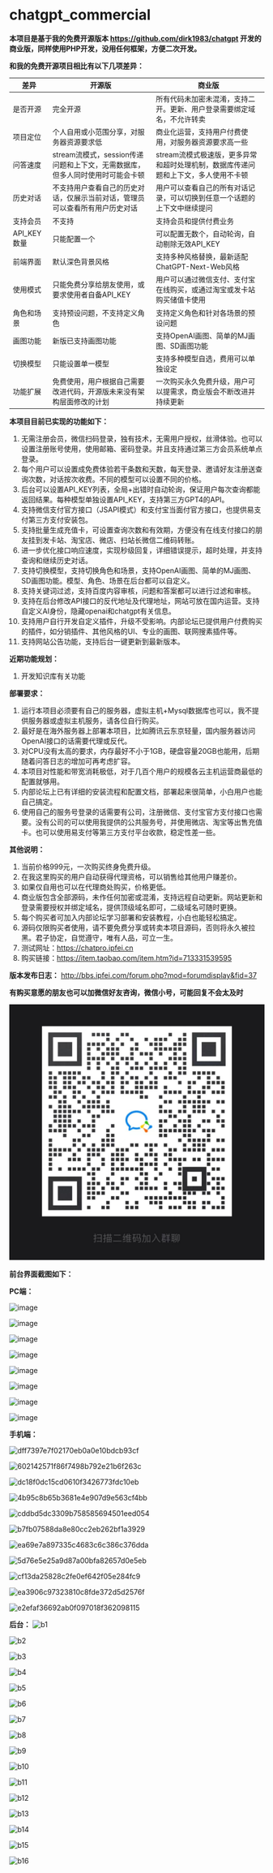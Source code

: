 # chatgpt_commercial
**本项目是基于我的免费开源版本 https://github.com/dirk1983/chatgpt 开发的商业版，同样使用PHP开发，没用任何框架，方便二次开发。**

**和我的免费开源项目相比有以下几项差异：**

| 差异 | 开源版 | 商业版 |
| --- | --- | --- |
| 是否开源 | 完全开源 | 所有代码未加密未混淆，支持二开。更新、用户登录需要绑定域名，不允许转卖 |
| 项目定位 | 个人自用或小范围分享，对服务器资源要求低 | 商业化运营，支持用户付费使用，对服务器资源要求高一些 |
| 问答速度 | stream流模式，session传递问题和上下文，无需数据库，但多人同时使用时可能会卡顿 | stream流模式极速版，更多异常和超时处理机制，数据库传递问题和上下文，多人使用不卡顿 |
| 历史对话 | 不支持用户查看自己的历史对话，仅展示当前对话，管理员可以查看所有用户历史对话 | 用户可以查看自己的所有对话记录，可以切换到任意一个话题的上下文中继续提问 |
| 支持会员 | 不支持 | 支持会员和提供付费业务 |
| API_KEY数量 | 只能配置一个 | 可以配置无数个，自动轮询，自动剔除无效API_KEY |
| 前端界面 | 默认深色背景风格 | 支持多种风格替换，最新适配ChatGPT-Next-Web风格 |
| 使用模式 | 只能免费分享给朋友使用，或要求使用者自备API_KEY | 用户可以通过微信支付、支付宝在线购买，或通过淘宝或发卡站购买储值卡使用 |
| 角色和场景 | 支持预设问题，不支持定义角色 | 支持定义角色和针对各场景的预设问题 |
| 画图功能 | 新版已支持画图功能 | 支持OpenAI画图、简单的MJ画图、SD画图功能 |
| 切换模型 | 只能设置单一模型 | 支持多种模型自选，费用可以单独设定 |
| 功能扩展 | 免费使用，用户根据自己需要改进代码，开源版未来没有架构层面修改的计划 | 一次购买永久免费升级，用户可以提需求，商业版会不断改进并持续更新 |

**本项目目前已实现的功能如下：**

1. 无需注册会员，微信扫码登录，独有技术，无需用户授权，丝滑体验。也可以设置注册账号使用，使用邮箱、密码登录。并且支持通过第三方会员系统单点登录。
2. 每个用户可以设置成免费体验若干条数和天数，每天登录、邀请好友注册送查询次数，对话按次收费。不同的模型可以设置不同的价格。
3. 后台可以设置API_KEY列表，全局+出错时自动轮询，保证用户每次查询都能返回结果。每种模型单独设置API_KEY，支持第三方GPT4的API。
4. 支持微信支付官方接口（JSAPI模式）和支付宝当面付官方接口，也提供易支付第三方支付安装包。
5. 支持批量生成充值卡，可设置查询次数和有效期，方便没有在线支付接口的朋友挂到发卡站、淘宝店、微店、扫站长微信二维码转账。
6. 进一步优化接口响应速度，实现秒级回复，详细错误提示，超时处理，并支持查询和继续历史对话。
7. 支持切换模型，支持切换角色和场景，支持OpenAI画图、简单的MJ画图、SD画图功能。模型、角色、场景在后台都可以自定义。
8. 支持关键词过滤，支持百度内容审核，问题和答案都可以进行过滤和审核。
9. 支持在后台修改API接口的反代地址及代理地址，网站可放在国内运营。支持自定义AI身份，隐藏openai和chatgpt有关信息。
10. 支持用户自行开发自定义插件，升级不受影响。内部论坛已提供用户付费购买的插件，如分销插件、其他风格的UI、专业的画图、联网搜素插件等。
11. 支持网站公告功能，支持后台一键更新到最新版本。

**近期功能规划：**

1. 开发知识库有关功能

**部署要求：**
1. 运行本项目必须要有自己的服务器，虚拟主机+Mysql数据库也可以，我不提供服务器或虚拟主机服务，请各位自行购买。
2. 最好是在海外服务器上部署本项目，比如腾讯云东京轻量，国内服务器访问OpenAI接口的话需要代理或反代。
3. 对CPU没有太高的要求，内存最好不小于1GB，硬盘容量20GB也能用，后期随着问答日志的增加可再考虑扩容。
4. 本项目对性能和带宽消耗极低，对于几百个用户的规模各云主机运营商最低的配置就够用。
5. 内部论坛上已有详细的安装流程和配置文档，部署起来很简单，小白用户也能自己搞定。
6. 使用自己的服务号登录的话需要有公司，注册微信、支付宝官方支付接口也需要。没有公司的可以使用我提供的公共服务号，并使用微店、淘宝等出售充值卡。也可以使用易支付等第三方支付平台收款，稳定性差一些。

**其他说明：**
1. 当前价格999元，一次购买终身免费升级。
2. 在我这里购买的用户自动获得代理资格，可以销售给其他用户赚差价。
3. 如果仅自用也可以在代理商处购买，价格更低。
4. 商业版包含全部源码，未作任何加密或混淆，支持远程自动更新。网站更新和登录需要授权并绑定域名，提供顶级域名即可，二级域名可随时更换。
5. 每个购买者可加入内部论坛学习部署和安装教程，小白也能轻松搞定。
6. 源码仅限购买者使用，请不要免费分享或转卖本项目源码，否则将永久被拉黑。君子协定，自觉遵守，唯有人品，可立一生。
7. 测试网址：https://chatpro.ipfei.cn
8. 购买链接：https://item.taobao.com/item.htm?id=713331539595

**版本发布日志：**
http://bbs.ipfei.com/forum.php?mod=forumdisplay&fid=37

**有购买意愿的朋友也可以加微信好友咨询，微信小号，可能回复不会太及时**

![微信截图_20230306154434](https://raw.githubusercontent.com/chenchuanwena/chatgpt_commercial/2992205a2e6df2d26f8bec5d23b2231dbe23f055/AI商业版.jpeg)



**前台界面截图如下：**

**PC端：**

![image](https://github.com/dirk1983/chatgpt_commercial/assets/5563148/c6b4c2e2-235e-4b1c-92d1-404307df0049)

![image](https://github.com/dirk1983/chatgpt_commercial/assets/5563148/dde0265e-9d60-4e7e-9517-5d7521451aa3)

![image](https://github.com/dirk1983/chatgpt_commercial/assets/5563148/af0c22d5-0a7c-4785-b87a-42d18b1230b7)

![image](https://github.com/dirk1983/chatgpt_commercial/assets/5563148/2ba1d898-9ab6-4659-8bab-ab7b114b73e6)

![image](https://github.com/dirk1983/chatgpt_commercial/assets/5563148/ad6c7ce4-4462-4dcf-a896-e8a046564a6b)

![image](https://github.com/dirk1983/chatgpt_commercial/assets/5563148/2986cbb5-957c-4ce5-88d0-4bb6333285c6)

![image](https://github.com/dirk1983/chatgpt_commercial/assets/5563148/f8804b0d-ee02-4d82-82bc-52ef581278fd)

![image](https://github.com/dirk1983/chatgpt_commercial/assets/5563148/cef0e820-179e-4ae1-bcf8-bfc62670a80d)


**手机端：**

![dff7397e7f02170eb0a0e10bdcb93cf](https://github.com/dirk1983/chatgpt_commercial/assets/5563148/a9b30aeb-91a5-4740-a4c6-58f52c2d5302)

![602142571f86f7498b792e21b6f263c](https://github.com/dirk1983/chatgpt_commercial/assets/5563148/48674568-d5ee-4171-9fc4-e51d44bb0639)

![dc18f0dc15cd0610f3426773fdc10eb](https://github.com/dirk1983/chatgpt_commercial/assets/5563148/5529fc34-8589-4d3d-b30d-f8a8372ea069)

![4b95c8b65b3681e4e907d9e563cf4bb](https://github.com/dirk1983/chatgpt_commercial/assets/5563148/e7ba779d-5c00-482e-912f-24605aa6cccb)

![cddbd5dc3309b758585694501eed054](https://github.com/dirk1983/chatgpt_commercial/assets/5563148/e422683f-74af-4e51-91f9-94ed7427301b)

![b7fb07588da8e80cc2eb262bf1a3929](https://github.com/dirk1983/chatgpt_commercial/assets/5563148/5ad8eef4-d3b1-4f97-a11c-2a5e3102a07b)

![ea69e7a897335c4683c6c386c376dda](https://github.com/dirk1983/chatgpt_commercial/assets/5563148/2965e0c5-8ee2-4a5b-9ecc-961c85825c23)

![5d76e5e25a9d87a00bfa82657d0e5eb](https://github.com/dirk1983/chatgpt_commercial/assets/5563148/ae589370-bc46-4aed-8cc9-ef1c638786dd)

![cf13da25828c2fe0ef642f05e284fc9](https://github.com/dirk1983/chatgpt_commercial/assets/5563148/c0ade0dc-b8b5-4681-8fdf-fb4164a48231)

![ea3906c97323810c8fde372d5d2576f](https://github.com/dirk1983/chatgpt_commercial/assets/5563148/f702cf58-ff17-494b-a56d-49930b4f1d17)

![e2efaf36692ab0f097018f362098115](https://github.com/dirk1983/chatgpt_commercial/assets/5563148/4e6b9d7f-8500-4628-8263-d73b779cc12e)


**后台：**
![b1](https://github.com/dirk1983/chatgpt_commercial/assets/5563148/48bc2f59-50f8-4c11-96e1-3e8c60106992)

![b2](https://github.com/dirk1983/chatgpt_commercial/assets/5563148/8bc4dbec-9c74-4717-8810-52f42bd6eef2)

![b3](https://github.com/dirk1983/chatgpt_commercial/assets/5563148/d384dcc5-0d87-4c24-ac95-c26cedf5e45b)

![b4](https://github.com/dirk1983/chatgpt_commercial/assets/5563148/91acac0f-92d9-4e26-ae6e-5f4afb8cf400)

![b5](https://github.com/dirk1983/chatgpt_commercial/assets/5563148/0a9ba3cd-fb62-4639-bcee-505c981061de)

![b6](https://github.com/dirk1983/chatgpt_commercial/assets/5563148/b882ce39-cb30-4734-8a6c-0d9e04e5598a)

![b7](https://github.com/dirk1983/chatgpt_commercial/assets/5563148/286870d9-e4a2-4c49-a394-6547c56c18aa)

![b8](https://github.com/dirk1983/chatgpt_commercial/assets/5563148/b5fe9cc8-6553-4b20-b35c-a2ad4f0ae9c6)

![b9](https://github.com/dirk1983/chatgpt_commercial/assets/5563148/d8bdcfdd-7c98-4cbd-a4ea-d7d60a080c5b)

![b10](https://github.com/dirk1983/chatgpt_commercial/assets/5563148/ef32b410-f62f-472d-ad0e-f8eba68b699b)

![b11](https://github.com/dirk1983/chatgpt_commercial/assets/5563148/70f42d6b-d6f0-4064-b52c-5c39884aa81e)

![b12](https://github.com/dirk1983/chatgpt_commercial/assets/5563148/0da6acad-baab-479d-a6c5-70fbb08d01c0)

![b13](https://github.com/dirk1983/chatgpt_commercial/assets/5563148/c6b8fa6c-85c4-4c94-b08c-a88eb5d08d35)

![b14](https://github.com/dirk1983/chatgpt_commercial/assets/5563148/18f474a6-d355-45a8-ba59-2016924f4a7c)

![b15](https://github.com/dirk1983/chatgpt_commercial/assets/5563148/cc111947-dc5d-4143-9bcb-d4de63170c76)

![b16](https://github.com/dirk1983/chatgpt_commercial/assets/5563148/bdf444da-22bd-40e9-b2f8-78ad521021c1)
